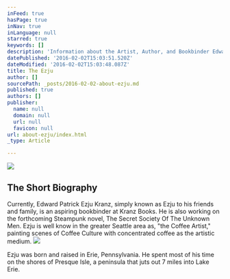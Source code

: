 ```yaml
---
inFeed: true
hasPage: true
inNav: true
inLanguage: null
starred: true
keywords: []
description: 'Information about the Artist, Author, and Bookbinder Edward Patrick Ezju Kranz'
datePublished: '2016-02-02T15:03:51.520Z'
dateModified: '2016-02-02T15:03:48.087Z'
title: The Ezju
author: []
sourcePath: _posts/2016-02-02-about-ezju.md
published: true
authors: []
publisher:
  name: null
  domain: null
  url: null
  favicon: null
url: about-ezju/index.html
_type: Article

---
```

![](https://s3-us-west-2.amazonaws.com/the-grid-img/p/bd515d1119a7f17f6d4bc2663ba855a1cc1bd456.jpg)

## The Short Biography

Currently, Edward Patrick Ezju Kranz, simply known as Ezju to his friends and family, is an aspiring bookbinder at Kranz Books. He is also working on the forthcoming Steampunk novel, The Secret Society Of The Unknown Men. Ezju is well know in the greater Seattle area as, "the Coffee Artist," painting scenes of Coffee Culture with concentrated coffee as the artistic medium.
![](https://the-grid-user-content.s3-us-west-2.amazonaws.com/f971a36f-75c7-41d2-9515-11b38a56cd4b.jpg)

Ezju was born and raised in Erie, Pennsylvania. He spent most of his time on the shores of Presque Isle, a peninsula that juts out 7 miles into Lake Erie.